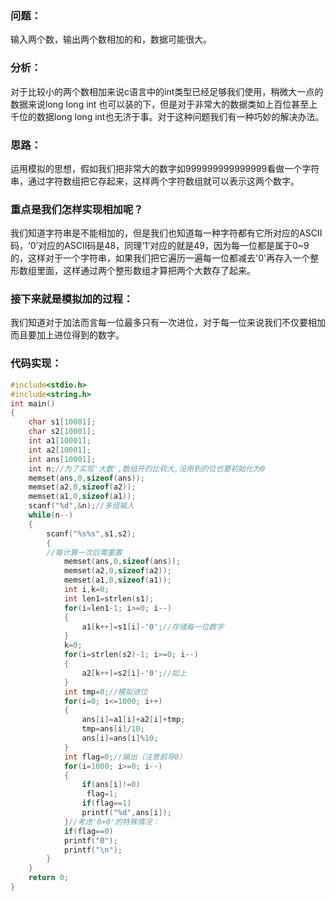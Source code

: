 

### 问题：
输入两个数，输出两个数相加的和，数据可能很大。
### 分析：
对于比较小的两个数相加来说c语言中的int类型已经足够我们使用，稍微大一点的数据来说long long int 也可以装的下，但是对于非常大的数据类如上百位甚至上千位的数据long long int也无济于事。对于这种问题我们有一种巧妙的解决办法。

### 思路：
运用模拟的思想，假如我们把非常大的数字如999999999999999看做一个字符串，通过字符数组把它存起来，这样两个字符数组就可以表示这两个数字。

### 重点是我们怎样实现相加呢？
我们知道字符串是不能相加的，但是我们也知道每一种字符都有它所对应的ASCII码，‘0’对应的ASCII码是48，同理‘1’对应的就是49，因为每一位都是属于0~9的，这样对于一个字符串，如果我们把它遍历一遍每一位都减去'0'再存入一个整形数组里面，这样通过两个整形数组才算把两个大数存了起来。

### 接下来就是模拟加的过程：
我们知道对于加法而言每一位最多只有一次进位，对于每一位来说我们不仅要相加而且要加上进位得到的数字。

### 代码实现：

```c
#include<stdio.h>
#include<string.h>
int main()
{
    char s1[10001];
    char s2[10001];
    int a1[10001];
    int a2[10001];
    int ans[10001];
    int n;//为了实现'大数',数组开的比较大,没用到的位也要初始化为0
    memset(ans,0,sizeof(ans));
    memset(a2,0,sizeof(a2));
    memset(a1,0,sizeof(a1));
    scanf("%d",&n);//多组输入
    while(n--)
    {
        scanf("%s%s",s1,s2);
        {
        //每计算一次后需重置
            memset(ans,0,sizeof(ans));
            memset(a2,0,sizeof(a2));
            memset(a1,0,sizeof(a1));
            int i,k=0;
            int len1=strlen(s1);
            for(i=len1-1; i>=0; i--)
            {
                a1[k++]=s1[i]-'0';//存储每一位数字
            }
            k=0;
            for(i=strlen(s2)-1; i>=0; i--)
            {
                a2[k++]=s2[i]-'0';//如上
            }
            int tmp=0;//模拟进位
            for(i=0; i<=1000; i++)
            {
                ans[i]=a1[i]+a2[i]+tmp;
                tmp=ans[i]/10;
                ans[i]=ans[i]%10;
            }
            int flag=0;//输出（注意前导0）
            for(i=1000; i>=0; i--)
            {
                if(ans[i]!=0)
                 flag=1;
                if(flag==1)
                printf("%d",ans[i]);
            }//考虑'0+0'的特殊情况：
            if(flag==0)
            printf("0");
            printf("\n");
        }
    }
    return 0;
}
```


 
